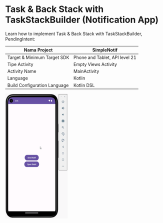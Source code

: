 # Task & Back Stack with TaskStackBuilder (Notification App)

Learn how to implement Task & Back Stack with TaskStackBuilder, PendingIntent:

| Nama Project                  | SimpleNotif                    |
|-------------------------------|--------------------------------|
| Target & Minimum Target SDK   | Phone and Tablet, API level 21 |
| Tipe Activity                 | Empty Views Activity           | 
| Activity Name                 | MainActivity                   |
| Language                      | Kotlin                         |
| Build Configuration Language  | Kotlin DSL                     |

<img src="preview.gif" alt="Preview" width="200" height="400">